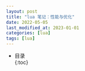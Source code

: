 ```yaml
---
layout: post
title: "lua 笔记：性能与优化"
date: 2022-05-05
last_modified_at: 2023-01-01
categories: [lua]
tags: [lua]
---
```


* 目录  
{:toc}
<br/>  

